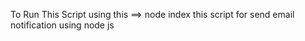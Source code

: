 To Run This Script  using this ==>  node index
this script for send email notification using node js
